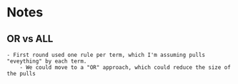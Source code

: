 #  Notes

## OR vs ALL
	- First round used one rule per term, which I'm assuming pulls "eveything" by each term.
		- We could move to a "OR" approach, which could reduce the size of the pulls


